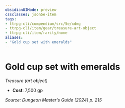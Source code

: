 ```yaml
---
obsidianUIMode: preview
cssclasses: json5e-item
tags:
- ttrpg-cli/compendium/src/5e/xdmg
- ttrpg-cli/item/gear/treasure-art-object
- ttrpg-cli/item/rarity/none
aliases: 
- "Gold cup set with emeralds"
---
```

# Gold cup set with emeralds
*Treasure (art object)*  

- **Cost**: 7,500 gp

*Source: Dungeon Master's Guide (2024) p. 215*